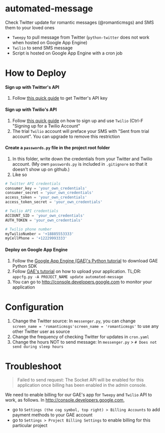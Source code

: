 # automated-message
Check Twitter update for romantic messages (@romanticmsgs) and SMS them to your loved ones

- `Tweepy` to pull message from Twitter (`python-twitter` does not work when hosted on Google App Engine)
- `Twilio` to send SMS message
- Script is hosted on Google App Engine with a cron job

# How to Deploy

#### Sign up with Twitter's API
1. Follow [this quick guide](http://www.gabfirethemes.com/create-twitter-api-key/) to get Twitter's API key

#### Sign up with Twilio's API
1. Follow [this quick guide](https://automatetheboringstuff.com/chapter16/) on how to sign up and use `Twilio` (Ctrl-F "Signing up for a Twilio Account"
2. The trial `Twilio` account will preface your SMS with "Sent from trial account". You can upgrade to remove this restriction

#### Create a `passwords.py` file in the project root folder
1. In this folder, write down the credentials from your Twitter and Twilio account. (My own `passwords.py` is included in `.gitignore` so that it doesn't show up on github.)
2. Like so

```python
# Twitter API credentials
consumer_key = 'your_own_credentials'
consumer_secret = 'your_own_credentials'
access_token = 'your_own_credentials'
access_token_secret = 'your_own_credentials'

# Twilio API credentials
ACCOUNT_SID = 'your_own_credentials'
AUTH_TOKEN = 'your_own_credentials'

# Twilio phone number
myTwilioNumber = '+18885553333'
myCellPhone = '+12229993333'
```

#### Deploy on Google App Engine
1. Follow the [Google App Engine (GAE)'s Python tutorial](https://cloud.google.com/appengine/docs/python/gettingstartedpython27/introduction) to download GAE Python SDK
2. Follow [GAE's tutorial](https://cloud.google.com/appengine/docs/python/gettingstartedpython27/uploading) on how to upload your application. TL;DR: `appcfg.py -A PROJECT_NAME update automated-message`
3. You can go to http://console.developers.google.com to monitor your application

# Configuration
1. Change the Twitter source: In `messenger.py`, you can change `screen_name = 'romanticmsgs'screen_name = 'romanticmsgs'` to use any other Twitter user as source
2. Change the frequency of checking Twitter for updates in `cron.yaml`
3. Change the hours NOT to send message: In `messenger.py` > `# Does not send during sleep hours`

# Troubleshoot

> Failed to send request: The Socket API will be enabled for this application once billing has been enabled in the admin console.

We need to enable billing for our GAE's app for `Tweepy` and `Twilio` API to work, as follows. In http://console.developers.google.com, 
- go to `Settings (the cog symbol, top right) > Billing Accounts` to add payment methods to your GAE account
- go to `Settings > Project Billing Settings` to enable billing for this particular project
